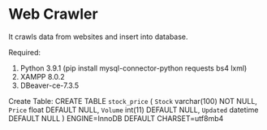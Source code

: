 # Web Crawler

It crawls data from websites and insert into database.

Required:
1. Python 3.9.1 (pip install mysql-connector-python requests bs4 lxml)
1. XAMPP 8.0.2
1. DBeaver-ce-7.3.5


Create Table:
CREATE TABLE `stock_price` (
  `Stock` varchar(100) NOT NULL,
  `Price` float DEFAULT NULL,
  `Volume` int(11) DEFAULT NULL,
  `Updated` datetime DEFAULT NULL
) ENGINE=InnoDB DEFAULT CHARSET=utf8mb4
